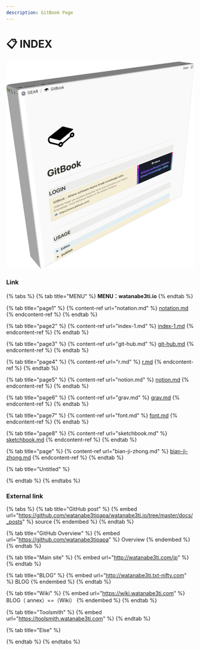 ```yaml
---
description: GitBook Page
---
```


# 📋 INDEX

![GitBook](.gitbook/assets/imggitbook3d.jpg)

### Link

{% tabs %}
{% tab title="MENU" %}
&#x20;**MENU：watanabe3ti.io**
{% endtab %}

{% tab title="page1" %}
{% content-ref url="notation.md" %}
[notation.md](notation.md)
{% endcontent-ref %}
{% endtab %}

{% tab title="page2" %}
{% content-ref url="index-1.md" %}
[index-1.md](index-1.md)
{% endcontent-ref %}
{% endtab %}

{% tab title="page3" %}
{% content-ref url="git-hub.md" %}
[git-hub.md](git-hub.md)
{% endcontent-ref %}
{% endtab %}

{% tab title="page4" %}
{% content-ref url="r.md" %}
[r.md](r.md)
{% endcontent-ref %}
{% endtab %}

{% tab title="page5" %}
{% content-ref url="notion.md" %}
[notion.md](notion.md)
{% endcontent-ref %}
{% endtab %}

{% tab title="page6" %}
{% content-ref url="grav.md" %}
[grav.md](grav.md)
{% endcontent-ref %}
{% endtab %}

{% tab title="page7" %}
{% content-ref url="font.md" %}
[font.md](font.md)
{% endcontent-ref %}
{% endtab %}

{% tab title="page8" %}
{% content-ref url="sketchbook.md" %}
[sketchbook.md](sketchbook.md)
{% endcontent-ref %}
{% endtab %}

{% tab title="page" %}
{% content-ref url="bian-ji-zhong.md" %}
[bian-ji-zhong.md](bian-ji-zhong.md)
{% endcontent-ref %}
{% endtab %}

{% tab title="Untitled" %}

{% endtab %}
{% endtabs %}

### External link

{% tabs %}
{% tab title="GitHub post" %}
{% embed url="https://github.com/watanabe3tipapa/watanabe3ti.io/tree/master/docs/_posts" %}
source
{% endembed %}
{% endtab %}

{% tab title="GitHub Overview" %}
{% embed url="https://github.com/watanabe3tipapa" %}
Overview
{% endembed %}
{% endtab %}

{% tab title="Main site" %}
{% embed url="http://watanabe3ti.com/jp" %}
{% endtab %}

{% tab title="BLOG" %}
{% embed url="http://watanabe3ti.txt-nifty.com" %}
BLOG
{% endembed %}
{% endtab %}

{% tab title="Wiki" %}
{% embed url="https://wiki.watanabe3ti.com" %}
BLOG（ annex）==（Wiki）
{% endembed %}
{% endtab %}

{% tab title="Toolsmith" %}
{% embed url="https://toolsmith.watanabe3ti.com" %}
{% endtab %}

{% tab title="Else" %}

{% endtab %}
{% endtabs %}
